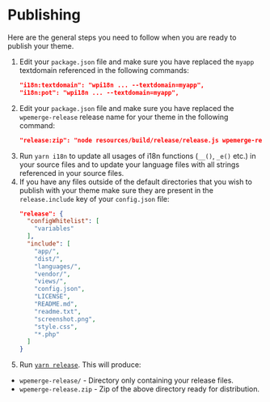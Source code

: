 # Publishing

Here are the general steps you need to follow when you are ready to publish your theme.

1. Edit your `package.json` file and make sure you have replaced the `myapp` textdomain referenced in the following commands:
    ```json
    "i18n:textdomain": "wpi18n ... --textdomain=myapp",
    "i18n:pot": "wpi18n ... --textdomain=myapp",
    ```
2. Edit your `package.json` file and make sure you have replaced the `wpemerge-release` release name for your theme in the following command:
    ```json
    "release:zip": "node resources/build/release/release.js wpemerge-release"
    ```
2. Run `yarn i18n` to update all usages of i18n functions (`__()`, `_e()` etc.) in your source files and to update your language files with all strings referenced in your source files.
3. If you have any files outside of the default directories that you wish to publish with your theme make sure they are present in the `release.include` key of your `config.json` file:
    ```json
    "release": {
      "configWhitelist": [
        "variables"
      ],
      "include": [
        "app/",
        "dist/",
        "languages/",
        "vendor/",
        "views/",
        "config.json",
        "LICENSE",
        "README.md",
        "readme.txt",
        "screenshot.png",
        "style.css",
        "*.php"
      ]
    }
    ```
4. Run [`yarn release`](starter-theme/scripts/overview#yarn-release). This will produce:
  - `wpemerge-release/` - Directory only containing your release files.
  - `wpemerge-release.zip` - Zip of the above directory ready for distribution.

